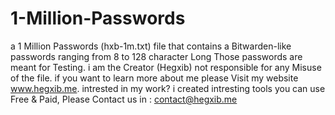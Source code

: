 # 1-Million-Passwords
a 1 Million Passwords (hxb-1m.txt) file that contains a Bitwarden-like passwords ranging from 8 to 128 character Long
Those passwords are meant for Testing.
i am the Creator (Hegxib) not responsible for any Misuse of the file.
if you want to learn more about me please Visit my website www.hegxib.me.
intrested in my work? i created intresting tools you can use Free & Paid, Please Contact us in : contact@hegxib.me
